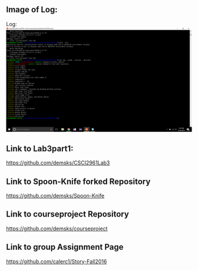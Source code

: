 ## Image of Log:

Log: ![Log](https://github.com/demsks/CSCI2961/blob/master/Images/log.png)

## Link to Lab3part1: 
https://github.com/demsks/CSCI2961Lab3

## Link to Spoon-Knife forked Repository
https://github.com/demsks/Spoon-Knife

## Link to courseproject Repository
https://github.com/demsks/courseproject


## Link to group Assignment Page

https://github.com/calerc1/Story-Fall2016